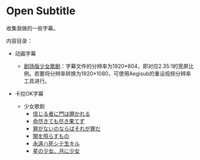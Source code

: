 # Open Subtitle

收集我做的一些字幕。

内容目录：

- 动画字幕
  - [剧场版少女歌剧](anime/revuestarlight-gekijoban.ass)：字幕文件的分辨率为1920\*804，即对应2.35:1的宽屏比例。若要将分辨率转换为1920\*1080，可使用Aegisub的重设视频分辨率工具进行。

- 卡拉OK字幕
  - 少女歌剧
    - [信じる者に門は開かれる](karaoke/revuestarlight-信じる者に門は開かれる.ass) 
    - [命尽きても尽き果てず](karaoke/revuestarlight-命尽きても尽き果てず.ass)
    - [罪がないのならばそれが罪だ](karaoke/revuestarlight-罪がないのならばそれが罪だ.ass)
    - [闇を照らすもの](karaoke/revuestarlight-闇を照らすもの.ass)
    - [永遠ハ死シテ生キル](karaoke/revuestarlight-永遠ハ死シテ生キル.ass)
    - [星の少女、月に少女](karaoke/revuestarlight-星の少女、月に少女.ass)